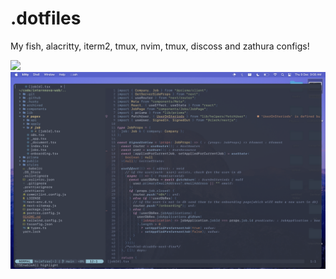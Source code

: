 # .dotfiles
My fish, alacritty, iterm2, tmux, nvim, tmux, discoss and zathura configs!

<img src="./assets/terminal.png">
<img src="./assets/nvim.png">
